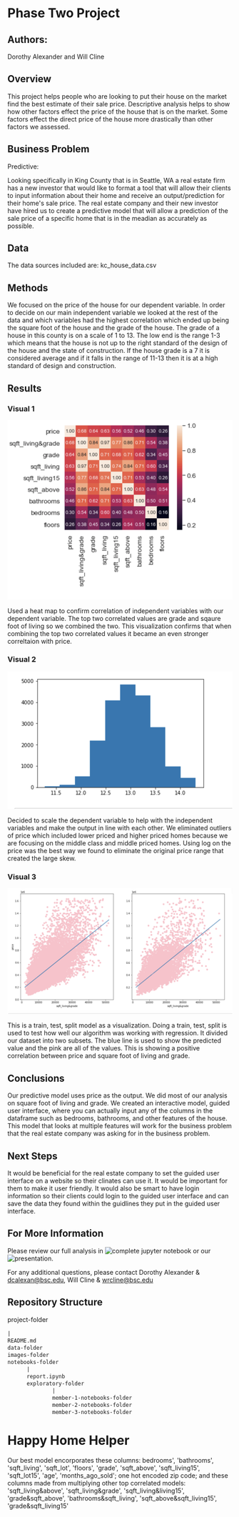 # Phase Two Project 

## Authors: 
Dorothy Alexander and Will Cline

## Overview
This project helps people who are looking to put their house on the market find the best estimate of their sale price. Descriptive analysis helps to show how other factors effect the price of the house that is on the market. Some factors effect the direct price of the house more drastically than other factors we assessed.

## Business Problem
Predictive:

 Looking specifically in King County that is in Seattle, WA a real estate firm has a new investor that would like to format a tool that will allow their clients to input information about their home and receive an output/prediction for their home's sale price. The real estate company and their new investor have hired us to create a predictive model that will allow a prediction of the sale price of a specific home that is in the meadian as accurately as possible.

 ## Data
 The data sources included are:
 kc_house_data.csv 

 ## Methods
 We focused on the price of the house for our dependent variable. In order to decide on our main independent variable we looked at the rest of the data and which variables had the highest correlation which ended up being the square foot of the house and the grade of the house. The grade of a house in this county is on a scale of 1 to 13. The low end is the range 1-3 which means that the house is not up to the right standard of the design of the house and the state of construction. If the house grade is a 7 it is considered average and if it falls in the range of 11-13 then it is at a high standard of design and construction.

 ## Results
### Visual 1
![feature importance of dataset](images/feature_importance_heatmap.png)

Used a heat map to confirm correlation of independent variables with our dependent variable. The top two correlated values are grade and sqaure foot of living so we combined the two. This visualization confirms that when combining the top two correlated values it became an even stronger correltaion with price. 


### Visual 2
![scaling dependent variable to eliminate skewing](images/dependent_scaled.png)

Decided to scale the dependent variable to help with the independent variables and make the output in line with each other. We eliminated outliers of price which included lower priced and higher priced homes because we are focusing on the middle class and middle priced homes. Using log on the price was the best way we found to eliminate the original price range that created the large skew.


### Visual 3
![train,test,split](images/train_test_split.png)

This is a train, test, split model as a visualization. Doing a train, test, split is used to test how well our algorithm was working with regression. It divided our dataset into two subsets. The blue line is used to show the predicted value and the pink are all of the values. This is showing a positive correlation between price and square foot of living and grade. 

 ## Conclusions
Our predictive model uses price as the output. We did most of our analysis on square foot of living and grade. We created an interactive model, guided user interface, where you can actually input any of the columns in the dataframe such as bedrooms, bathrooms, and other features of the house. This model that looks at multiple features will work for the business problem that the real estate company was asking for in the business problem.

 ## Next Steps
It would be beneficial for the real estate company to set the guided user interface on a website so their clinates can use it. It would be important for them to make it user friendly. It would also be smart to have login information so their clients could login to the guided user interface and can save the data they found within the guidlines they put in the guided user interface. 

 ## For More Information
Please review our full analysis in ![complete jupyter notebook]() or our ![presentation]().

For any additional questions, please contact Dorothy Alexander & dcalexan@bsc.edu, Will Cline & wrcline@bsc.edu

 ## Repository Structure 


project-folder

    |
    README.md
    data-folder
    images-folder
    notebooks-folder
          |
          report.ipynb
          exploratory-folder
                  |
                  member-1-notebooks-folder
                  member-2-notebooks-folder 
                  member-3-notebooks-folder 

# Happy Home Helper
Our best model encorporates these columns: bedrooms', 'bathrooms', 'sqft_living', 'sqft_lot', 'floors', 'grade',
'sqft_above', 'sqft_living15', 'sqft_lot15', 'age', 'months_ago_sold';
one hot encoded zip code; and these columns made from multiplying other top correlated models: 'sqft_living&above',
'sqft_living&grade', 'sqft_living&living15', 'grade&sqft_above', 'bathrooms&sqft_living', 'sqft_above&sqft_living15',
'grade&sqft_living15'

